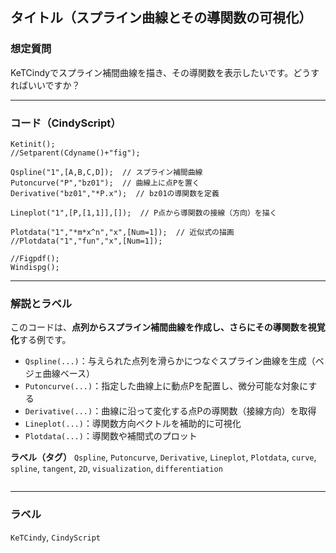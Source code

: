 ## タイトル（スプライン曲線とその導関数の可視化）

### 想定質問

KeTCindyでスプライン補間曲線を描き、その導関数を表示したいです。どうすればいいですか？

---

### コード（CindyScript）

```cindy
Ketinit();
//Setparent(Cdyname()+"fig");

Qspline("1",[A,B,C,D]);  // スプライン補間曲線
Putoncurve("P","bz01");  // 曲線上に点Pを置く
Derivative("bz01","*P.x");  // bz01の導関数を定義

Lineplot("1",[P,[1,1]],[]);  // P点から導関数の接線（方向）を描く

Plotdata("1","*m*x^n","x",[Num=1]);  // 近似式の描画
//Plotdata("1","fun","x",[Num=1]);

//Figpdf();
Windispg();
````

---

### 解説とラベル

このコードは、**点列からスプライン補間曲線を作成し、さらにその導関数を視覚化**する例です。

* `Qspline(...)`：与えられた点列を滑らかにつなぐスプライン曲線を生成（ベジェ曲線ベース）
* `Putoncurve(...)`：指定した曲線上に動点Pを配置し、微分可能な対象にする
* `Derivative(...)`：曲線に沿って変化する点Pの導関数（接線方向）を取得
* `Lineplot(...)`：導関数方向ベクトルを補助的に可視化
* `Plotdata(...)`：導関数や補間式のプロット

**ラベル（タグ）**
`Qspline`, `Putoncurve`, `Derivative`, `Lineplot`, `Plotdata`, `curve`, `spline`, `tangent`, `2D`, `visualization`, `differentiation`

```
```


---

### ラベル

`KeTCindy`, `CindyScript`
